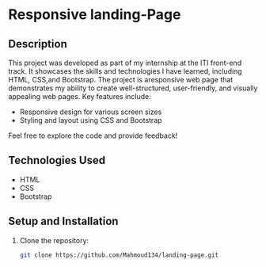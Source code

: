 # Responsive landing-Page

## Description

This project was developed as part of my internship at the ITI front-end track. It showcases the skills and technologies I have learned, including HTML, CSS,and Bootstrap. The project is aresponsive web page that demonstrates my ability to create well-structured, user-friendly, and visually appealing web pages. Key features include:

- Responsive design for various screen sizes
- Styling and layout using CSS and Bootstrap

Feel free to explore the code and provide feedback!

## Technologies Used

- HTML
- CSS
- Bootstrap
## Setup and Installation

1. Clone the repository:
   ```bash
   git clone https://github.com/Mahmoud134/landing-page.git
   
